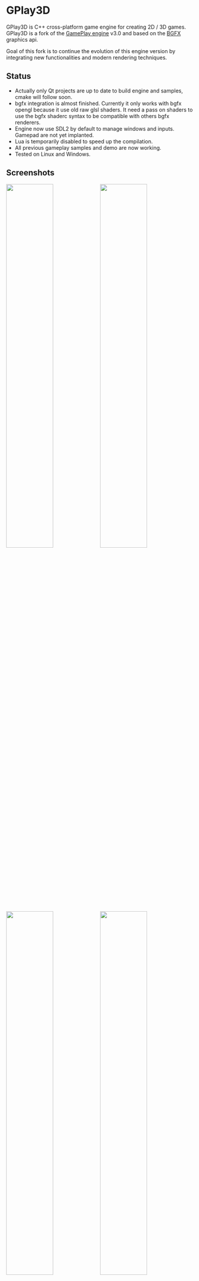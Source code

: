 # GPlay3D
GPlay3D is C++ cross-platform game engine for creating 2D / 3D games.
GPlay3D is a fork of the [GamePlay engine](http://www.gameplay3d.io/) v3.0 and based on the [BGFX](https://github.com/bkaradzic/bgfx) graphics api.

Goal of this fork is to continue the evolution of this engine version by integrating new functionalities and modern rendering techniques.


## Status
- Actually only Qt projects are up to date to build engine and samples, cmake will follow soon.
- bgfx integration is almost finished. Currently it only works with bgfx opengl because it use old raw glsl shaders. It need a pass on shaders to use the bgfx shaderc syntax to be compatible with others bgfx renderers. 
- Engine now use SDL2 by default to manage windows and inputs. Gamepad are not yet implanted.
- Lua is temporarily disabled to speed up the compilation.
- All previous gameplay samples and demo are now working.
- Tested on Linux and Windows.


## Screenshots
<img src="https://i.imgur.com/u3arwg3.png" width="50%" height="%"><img src="https://i.imgur.com/JNNVlAo.jpg" width="50%" height="%">
<img src="https://i.imgur.com/0ei9Y28.png" width="50%" height="%"><img src="https://i.imgur.com/mXvz27x.jpg" width="50%" height="%">
<img src="https://i.imgur.com/nRpTNIm.jpg" width="50%" height="%"><img src="https://i.imgur.com/SDIgTkt.png" width="50%" height="%">


## Features
- Documented using doxygen
- BGFX based rendering system.
- Scene graph system with support for lights, cameras, audio, physics and drawables.
- Declarative scene, animation, particles and material bindings.
- Material system with built-in shader library.
- Post-processing .
- Physics using Bullet.
- Height map based terrains with multiple surface layers and LOD.
- Easy-to-use sprite, tileset and text rendering.
- Declarative UI system supporing 2D/3D theme-able user interfaces.
- Built-in UI core controls and layouts.
- ImGui UI support.
- Fully extensible animation system with skeletal character animation.
- Complete 3D audio system with WAV and OGG support.
- AI agent, state machine and messaging.
- Full vector math library with 2D/3D math and visibility culling.
- Mouse, keyboard, touch, gestures and gamepad support.
- Lua script bindings and user binding generator tool.
- Binary encoding tool for creating optimized asset bundles for TTF fonts and 3D FBX assets

## Work in Progess
- Full BGFX integration.
- Purge old OpenGL.
- SDL2 integration.
- SPARK particle engine integration.

## Todo
- Adds Assimp library for importing assets and to support new 3D file formats.
- Deferred rendering pipeline.
- Shadow mapping.
- Editor.